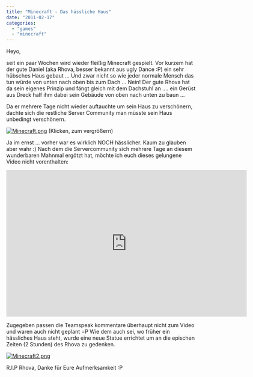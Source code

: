 ```yaml
---
title: "Minecraft - Das hässliche Haus"
date: "2011-02-17"
categories: 
  - "games"
  - "minecraft"
---
```


Heyo,

seit ein paar Wochen wird wieder fleißig Minecraft gespielt. Vor kurzem hat der gute Daniel (aka Rhova, besser bekannt aus ugly Dance :P) ein sehr hübsches Haus gebaut ... Und zwar nicht so wie jeder normale Mensch das tun würde von unten nach oben bis zum Dach ... Nein! Der gute Rhova hat da sein eigenes Prinzip und fängt gleich mit dem Dachstuhl an .... ein Gerüst aus Dreck half ihm dabei sein Gebäude von oben nach unten zu baun ...

Da er mehrere Tage nicht wieder auftauchte um sein Haus zu verschönern, dachte sich die restliche Server Community man müsste sein Haus unbedingt verschönern.

[![Minecraft.png](/blog/images/.Minecraft.png "Minecraft.png")](/wp-content/uploads/Minecraft.png) (Klicken, zum vergrößern)

Ja im ernst ... vorher war es wirklich NOCH hässlicher. Kaum zu glauben aber wahr :) Nach dem die Servercommunity sich mehrere Tage an diesem wunderbaren Mahnmal ergötzt hat, möchte ich euch dieses gelungene Video nicht vorenthalten:

<iframe title="YouTube video player" width="640" height="390" src="http://www.youtube.com/embed/BjIL-VQYEzA" frameborder="0" allowfullscreen></iframe>

Zugegeben passen die Teamspeak kommentare überhaupt nicht zum Video und waren auch nicht geplant =P Wie dem auch sei, wo früher ein hässliches Haus steht, wurde eine neue Statue errichtet um an die epischen Zeiten (2 Stunden) des Rhova zu gedenken.

[![Minecraft2.png](/blog/images/.Minecraft2.png "Minecraft2.png")](/wp-content/uploads/Minecraft2.png)

R.I.P Rhova, Danke für Eure Aufmerksamkeit :P
